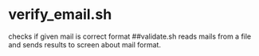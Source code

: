 # verify_email.sh
checks if given mail is correct format 
##validate.sh
reads mails from a file and sends results to screen about mail format.

